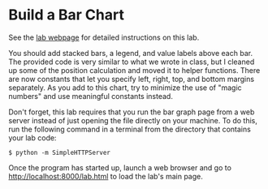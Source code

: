 # Build a Bar Chart
See the [lab webpage](http://www.cs.grinnell.edu/~curtsinger/teaching/2017S/CSC395/labs/07.bar-graph.html) for detailed instructions on this lab.

You should add stacked bars, a legend, and value labels above each bar. The provided code is very similar to what we wrote in class, but I cleaned up some of the position calculation and moved it to helper functions. There are now constants that let you specify left, right, top, and bottom margins separately. As you add to this chart, try to minimize the use of "magic numbers" and use meaningful constants instead.

Don't forget, this lab requires that you run the bar graph page from a web server instead of just opening the file directly on your machine. To do this, run the following command in a terminal from the directory that contains your lab code:

```
$ python -m SimpleHTTPServer
```

Once the program has started up, launch a web browser and go to <http://localhost:8000/lab.html> to load the lab's main page.
